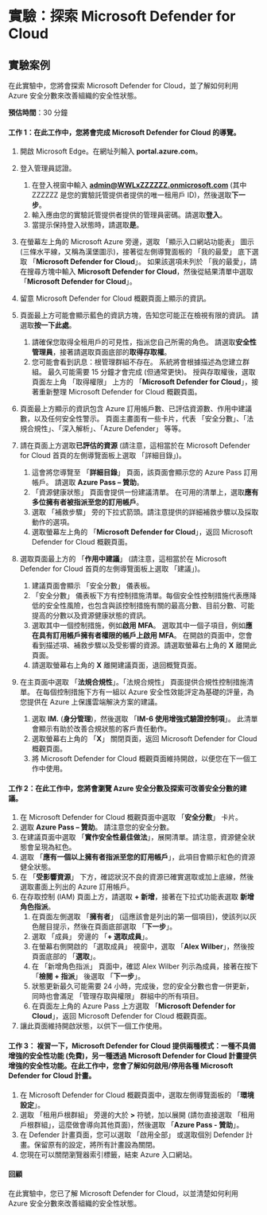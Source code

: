 ﻿---
lab:
    title: '探索 Microsoft Defender for Cloud'
    module: '單元 3，第 2 課：描述 Microsoft 安全性解決方案的功能：描述 Azure 的安全管理功能'
---

# 實驗：探索 Microsoft Defender for Cloud

## 實驗案例
在此實驗中，您將會探索 Microsoft Defender for Cloud，並了解如何利用 Azure 安全分數來改善組織的安全性狀態。

**預估時間**：30 分鐘

#### 工作 1：在此工作中，您將會完成 Microsoft Defender for Cloud 的導覽。
1.	開啟 Microsoft Edge。在網址列輸入 **portal.azure.com**。

1. 登入管理員認證。
    1. 在登入視窗中輸入 **admin@WWLxZZZZZZ.onmicrosoft.com** (其中 ZZZZZZ 是您的實驗託管提供者提供的唯一租用戶 ID)，然後選取**下一步**。
    1. 輸入應由您的實驗託管提供者提供的管理員密碼。請選取**登入**。
    1. 當提示保持登入狀態時，請選取**是**。

1. 在螢幕左上角的 Microsoft Azure 旁邊，選取 「顯示入口網站功能表」 圖示 (三條水平線，又稱為漢堡圖示)，接著從左側導覽面板的 「我的最愛」 底下選取 「**Microsoft Defender for Cloud**」。  如果該選項未列於 「我的最愛」，請在搜尋方塊中輸入 **Microsoft Defender for Cloud**，然後從結果清單中選取 「**Microsoft Defender for Cloud**」。

1. 留意 Microsoft Defender for Cloud 概觀頁面上顯示的資訊。  

1. 頁面最上方可能會顯示藍色的資訊方塊，告知您可能正在檢視有限的資訊。  請選取**按一下此處**。
    1. 請確保您取得全租用戶的可見性，指派您自己所需的角色。  請選取**安全性管理員**，接著請選取頁面底部的**取得存取權**。
    1. 您可能會看到訊息：根管理群組不存在。  系統將會根據描述為您建立群組。  最久可能需要 15 分鐘才會完成 (但通常更快)。  授與存取權後，選取頁面左上角 「取得權限」 上方的 「**Microsoft Defender for Cloud**」，接著重新整理 Microsoft Defender for Cloud 概觀頁面。

1. 頁面最上方顯示的資訊包含 Azure 訂用帳戶數、已評估資源數、作用中建議數，以及任何安全性警示。  頁面主畫面有一些卡片，代表 「安全分數」、「法規合規性」、「深入解析」、「Azure Defender」 等等。  

1. 請在頁面上方選取**已評估的資源**   (請注意，這相當於在 Microsoft Defender for Cloud 首頁的左側導覽面板上選取 「詳細目錄」)。
    1. 這會將您導覽至 「**詳細目錄**」 頁面，該頁面會顯示您的 Azure Pass 訂用帳戶。  請選取 **Azure Pass – 贊助**。
    1. 「資源健康狀態」 頁面會提供一份建議清單。  在可用的清單上，選取**應有多位擁有者被指派至您的訂用帳戶**。
    1. 選取 「補救步驟」 旁的下拉式箭頭。請注意提供的詳細補救步驟以及採取動作的選項。  
    1. 選取螢幕左上角的 「**Microsoft Defender for Cloud**」，返回 Microsoft Defender for Cloud 概觀頁面。

1. 選取頁面最上方的 「**作用中建議**」   (請注意，這相當於在 Microsoft Defender for Cloud 首頁的左側導覽面板上選取 「建議」)。
    1. 建議頁面會顯示 「安全分數」 儀表板。
    1. 「安全分數」 儀表板下方有控制措施清單。每個安全性控制措施代表應降低的安全性風險，也包含與該控制措施有關的最高分數、目前分數、可能提高的分數以及資源健康狀態的資訊。  
    1. 選取其中一個控制措施，例如**啟用 MFA**。  選取其中一個子項目，例如**應在具有訂用帳戶擁有者權限的帳戶上啟用 MFA**。  在開啟的頁面中，您會看到描述項、補救步驟以及受影響的資源。請選取螢幕右上角的 **X** 離開此頁面。
    1. 請選取螢幕右上角的 **X** 離開建議頁面，退回概覽頁面。

1. 在主頁面中選取 「**法規合規性**」。「法規合規性」 頁面提供合規性控制措施清單。  在每個控制措施下方有一組以 Azure 安全性效能評定為基礎的評量，為您提供在 Azure 上保護雲端解決方案的建議。
    1. 選取 **IM.** (**身分管理**)，然後選取 「**IM-6 使用增強式驗證控制項**」。  此清單會顯示有助於改善合規狀態的客戶責任動作。
    1. 選取螢幕右上角的 「**X**」 關閉頁面，返回 Microsoft Defender for Cloud 概觀頁面。 
    1. 將 Microsoft Defender for Cloud 概觀頁面維持開啟，以便您在下一個工作中使用。


#### 工作 2：在此工作中，您將會瀏覽 Azure 安全分數及探索可改善安全分數的建議。 

1. 在 Microsoft Defender for Cloud 概觀頁面中選取 「**安全分數**」 卡片。
1. 選取 **Azure Pass – 贊助**。  請注意您的安全分數。
1. 在建議頁面中選取 「**實作安全性最佳做法**」，展開清單。請注意，資源健全狀態會呈現為紅色。
1. 選取 「**應有一個以上擁有者指派至您的訂用帳戶**」，此項目會顯示紅色的資源健全狀態。 
1. 在 「**受影響資源**」 下方，確認狀況不良的資源已確實選取或加上底線，然後選取畫面上列出的 Azure 訂用帳戶。
1. 在存取控制 (IAM) 頁面上方，請選取 **+ 新增**，接著在下拉式功能表選取 **新增角色指派**。
    1. 在頁面左側選取 「**擁有者**」 (這應該會是列出的第一個項目)，使該列以灰色醒目提示，然後在頁面底部選取 「**下一步**」。
    1. 選取 「成員」 旁邊的 「**+ 選取成員**」。 
    1. 在螢幕右側開啟的 「選取成員」 視窗中，選取 「**Alex Wilber**」，然後按頁面底部的 「**選取**」。  
    1. 在 「新增角色指派」 頁面中，確認 Alex Wilber 列示為成員，接著在按下 「**檢閱 + 指派**」 後選取 「**下一步**」。
    1. 狀態更新最久可能需要 24 小時，完成後，您的安全分數也會一併更新，同時也會滿足 「管理存取與權限」 群組中的所有項目。
    1. 在頁面左上角的 Azure Pass 上方選取 「**Microsoft Defender for Cloud**」，返回 Microsoft Defender for Cloud 概觀頁面。
1. 讓此頁面維持開啟狀態，以供下一個工作使用。


#### 工作 3：  複習一下，Microsoft Defender for Cloud 提供兩種模式：一種不具備增強的安全性功能 (免費)，另一種透過 Microsoft Defender for Cloud 計畫提供增強的安全性功能。在此工作中，您會了解如何啟用/停用各種 Microsoft Defender for Cloud 計畫。

1.	在 Microsoft Defender for Cloud 概觀頁面中，選取左側導覽面板的 「**環境設定**」。
1. 選取 「租用戶根群組」 旁邊的大於 **>** 符號，加以展開 (請勿直接選取 「租用戶根群組」，這麼做會導向其他頁面)，然後選取 「**Azure Pass - 贊助**」。
1.	在 Defender 計畫頁面，您可以選取 「啟用全部」 或選取個別 Defender 計畫。保留原有的設定，將所有計畫設為關閉。
1.	您現在可以關閉瀏覽器索引標籤，結束 Azure 入口網站。


#### 回顧
在此實驗中，您已了解 Microsoft Defender for Cloud，以並清楚如何利用 Azure 安全分數來改善組織的安全性狀態。
